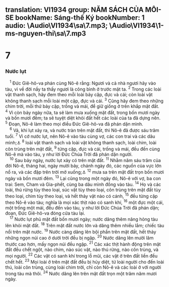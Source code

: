 translation: VI1934
group: NĂM SÁCH CỦA MÔI-SE
bookName: Sáng-thế Ký 
bookNumber: 1
audio: \Audio\VI1934\sa\7.mp3; \Audio\VI1934\1-ms-nguyen-thi\sa\7.mp3
-------

<div class="title"><h1>7</h1><h3>Nước lụt</h3></div>
<span class="verse sa_7_1"> <sup>1</sup> Đức Giê-hô-va phán cùng Nô-ê rằng: Ngươi và cả nhà ngươi hãy vào tàu, vì về đời nầy ta thấy ngươi là công bình ở trước mặt ta. </span>
<span class="verse sa_7_2"><sup>2</sup> Trong các loài vật thanh sạch, hãy đem theo mỗi loài bảy cặp, đực và cái; còn loài vật không thanh sạch mỗi loài một cặp, đực và cái. </span>
<span class="verse sa_7_3"><sup>3</sup> Cũng hãy đem theo những chim trời, mỗi thứ bảy cặp, trống và mái, để giữ giống ở trên khắp mặt đất. </span>
<span class="verse sa_7_4"><sup>4</sup> Vì còn bảy ngày nữa, ta sẽ làm mưa xuống mặt đất, trong bốn mươi ngày và bốn mươi đêm; ta sẽ tuyệt diệt khỏi đất hết các loài của ta đã dựng nên. </span>
<span class="verse sa_7_5"><sup>5</sup> Đoạn, Nô-ê làm theo mọi điều Đức Giê-hô-va đã phán dặn mình. <br/></span>
<span class="verse sa_7_6"> <sup>6</sup> Vả, khi lụt xảy ra, và nước tràn trên mặt đất, thì Nô-ê đã được sáu trăm tuổi. </span>
<span class="verse sa_7_7"><sup>7</sup> Vì cớ nước lụt, nên Nô-ê vào tàu cùng vợ, các con trai và các dâu mình;<a data-toggle="tooltip" data-placement="bottom" title="Mat 24:38-39; Lu 17:27">⚓</a></span>
<span class="verse sa_7_8"><sup>8</sup> loài vật thanh sạch và loài vật không thanh sạch, loài chim, loài côn trùng trên mặt đất, </span>
<span class="verse sa_7_9"><sup>9</sup> từng cặp, đực và cái, trống và mái, đều đến cùng Nô-ê mà vào tàu, y như lời Đức Chúa Trời đã phán dặn người. <br/></span>
<span class="verse sa_7_10"> <sup>10</sup> Sau bảy ngày, nước lụt xảy có trên mặt đất. </span>
<span class="verse sa_7_11"><sup>11</sup> Nhằm năm sáu trăm của đời Nô-ê, tháng hai, ngày mười bảy, chánh ngày đó, các nguồn của vực lớn nổ ra, và các đập trên trời mở xuống;<a data-toggle="tooltip" data-placement="bottom" title="2Phi 3:6">⚓</a></span>
<span class="verse sa_7_12"><sup>12</sup> mưa sa trên mặt đất trọn bốn mươi ngày và bốn mươi đêm. </span>
<span class="verse sa_7_13"><sup>13</sup> Lại cũng trong một ngày đó, Nô-ê với vợ, ba con trai: Sem, Cham và Gia-phết, cùng ba dâu mình đồng vào tàu. </span>
<span class="verse sa_7_14"><sup>14</sup> Họ và các loài, thú rừng tùy theo loại, súc vật tùy theo loại, côn trùng trên mặt đất tùy theo loại, chim tùy theo loại, và hết thảy vật nào có cánh, </span>
<span class="verse sa_7_15"><sup>15</sup> đều từng cặp theo Nô-ê vào tàu; nghĩa là mọi xác thịt nào có sanh khí, </span>
<span class="verse sa_7_16"><sup>16</sup> một đực một cái, một trống một mái, đều đến vào tàu, y như lời Đức Chúa Trời đã phán dặn; đoạn, Đức Giê-hô-va đóng cửa tàu lại. <br/></span>
<span class="verse sa_7_17"> <sup>17</sup> Nước lụt phủ mặt đất bốn mươi ngày; nước dâng thêm nâng hỏng tàu lên khỏi mặt đất. </span>
<span class="verse sa_7_18"><sup>18</sup> Trên mặt đất nước lớn và dâng thêm nhiều lắm; chiếc tàu nổi trên mặt nước. </span>
<span class="verse sa_7_19"><sup>19</sup> Nước càng dâng lên bội phần trên mặt đất, hết thảy những ngọn núi cao ở dưới trời đều bị ngập. </span>
<span class="verse sa_7_20"><sup>20</sup> Nước dâng lên mười lăm thước cao hơn, mấy ngọn núi đều ngập. </span>
<span class="verse sa_7_21"><sup>21</sup> Các xác thịt hành động trên mặt đất đều chết ngột, nào chim, nào súc vật, nào thú rừng, nào côn trùng, và mọi người. </span>
<span class="verse sa_7_22"><sup>22</sup> Các vật có sanh khí trong lỗ mũi, các vật ở trên đất liền đều chết hết. </span>
<span class="verse sa_7_23"><sup>23</sup> Mọi loài ở trên mặt đất đều bị hủy diệt, từ loài người cho đến loài thú, loài côn trùng, cùng loài chim trời, chỉ còn Nô-ê và các loài ở với người trong tàu mà thôi. </span>
<span class="verse sa_7_24"><sup>24</sup> Nước dâng lên trên mặt đất trọn một trăm năm mươi ngày. <br/></span>
